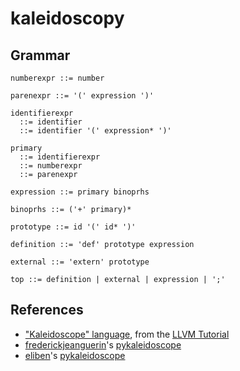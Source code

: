 # kaleidoscopy

## Grammar
```
numberexpr ::= number

parenexpr ::= '(' expression ')'

identifierexpr
  ::= identifier
  ::= identifier '(' expression* ')'

primary
  ::= identifierexpr
  ::= numberexpr
  ::= parenexpr

expression ::= primary binoprhs

binoprhs ::= ('+' primary)*

prototype ::= id '(' id* ')'

definition ::= 'def' prototype expression

external ::= 'extern' prototype

top ::= definition | external | expression | ';'
```

## References
- ["Kaleidoscope" language](http://llvm.org/docs/tutorial/MyFirstLanguageFrontend/LangImpl01.html), from the [LLVM Tutorial](http://llvm.org/docs/tutorial/MyFirstLanguageFrontend/index.html)
- [frederickjeanguerin](https://github.com/frederickjeanguerin)'s [pykaleidoscope](https://github.com/frederickjeanguerin/pykaleidoscope)
- [eliben](https://github.com/eliben)'s [pykaleidoscope](https://github.com/eliben/pykaleidoscope)
